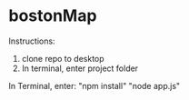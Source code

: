 # bostonMap

Instructions:

1. clone repo to desktop
2. In terminal, enter project folder

In Terminal, enter:
"npm install"
"node app.js"
